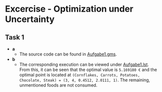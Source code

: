 # Excercise - Optimization under Uncertainty

## Task 1

- **a**
  - The source code can be found in [Aufgabe1.gms](../src/r1/Aufgabe1.gms).
- **b**
  - The corresponding execution can be viewed under [Aufgabe1.lst](../results/r1/Aufgabe1.lst). From this, it can be seen that the optimal value is `5.169180 €` and the optimal point is located at `(Cornflakes, Carrots, Potatoes, Chocolate, Steak) = (3, 4, 0.4512, 2.0111, 1)`. The remaining, unmentioned foods are not consumed.
